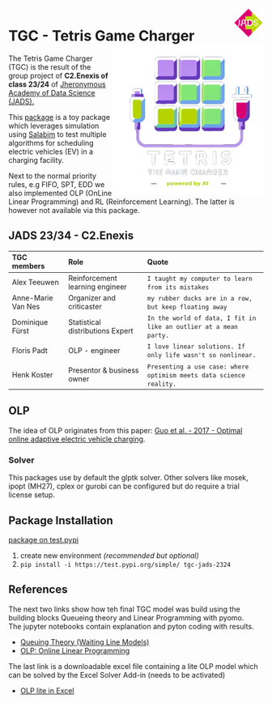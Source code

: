  <img src="https://github.com/Fpadt/tgc/blob/main/src/tgc_jads_2324/Enexis_JADS.png" alt="JADS_2324-C2.Enexis" style="width:12%; float:right">
 
# TGC - Tetris Game Charger <a href="https://test.pypi.org/project/tgc-jads-2324/" target="_blank" rel="noopener noreferrer"><img src="https://github.com/Fpadt/tgc/blob/main/src/tgc_jads_2324/TGC_tran.png" align="right" height="300" /></a>



The Tetris Game Charger (TGC) is the result of the group project of **C2.Enexis of class 23/24** of [Jheronymous Academy of Data Science (JADS).](https://www.jads.nl/education/data-science-and-ai-for-professionals/)

This [package](https://test.pypi.org/project/tgc-jads-2324/) is a toy package which leverages simulation using [Salabim](https://www.salabim.org/) to test multiple algorithms for scheduling electric vehicles (EV) in a charging facility.

Next to the normal priority rules, e.g FIFO, SPT, EDD we also implemented OLP (OnLine Linear Programming) and RL (Reinforcement Learning). The latter is however not available via this package.

## JADS 23/34 - C2.Enexis

 TGC members           | Role                             | Quote
:----------------------|:---------------------------------|:------------------
 Alex Teeuwen          | Reinforcement learning engineer  | `I taught my computer to learn from its mistakes`
 Anne-Marie Van Nes    | Organizer and criticaster        | `my rubber ducks are in a row, but keep floating away`
 Dominique Fürst       | Statistical distributions Expert | `In the world of data, I fit in like an outlier at a mean party.`
 Floris Padt           | OLP - engineer                   | `I love linear solutions. If only life wasn't so nonlinear.`
 Henk Koster           | Presentor & business owner       | `Presenting a use case: where optimism meets data science reality.` 

## OLP
The idea of OLP originates from this paper: 
[Guo et al. - 2017 - Optimal online adaptive electric vehicle charging](http://netlab.caltech.edu/assets/publications/Guo-2017-OLP.pdf).

### Solver
This packages use by default the glptk solver. Other solvers like mosek, ipopt (MH27), cplex or gurobi can be configured but do require a trial license setup.

## Package Installation

[package on test.pypi](https://test.pypi.org/project/tgc-jads-2324/)

1. create new environment *(recommended but optional)*
2. ```pip install -i https://test.pypi.org/simple/ tgc-jads-2324```

## References
The next two links show how teh final TGC model was build using the building blocks Queueing theory and Linear Programming with pyomo.  
The jupyter notebooks contain explanation and pyton coding with results. 

- [Queuing Theory (Waiting Line Models)](https://github.com/Fpadt/salabim_jads/blob/main/3rd-report/jads_3rd_interim_report.ipynb)
- [OLP: Online Linear Programming](https://github.com/Fpadt/salabim_jads/blob/main/floris_tetris/olp/tgc_olp.ipynb)

The last link is a downloadable excel file containing a lite OLP model which can be solved by the Excel Solver Add-in (needs to be activated)
- [OLP lite in Excel](https://github.com/Fpadt/salabim_jads/blob/main/floris_tetris/olp/TGC_LP.xlsx)

